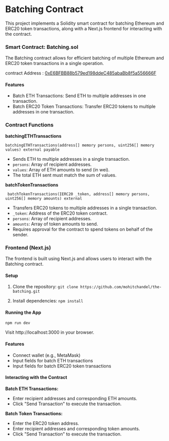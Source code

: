 # Batching Contract

This project implements a Solidity smart contract for batching Ethereum and ERC20 token transactions, along with a Next.js frontend for interacting with the contract.

### Smart Contract: Batching.sol

The Batching contract allows for efficient batching of multiple Ethereum and ERC20 token transactions in a single operation.

contract Address : [0xE6BFBB88b579ed198ddeC485abaBb8f5a556666F](https://sepolia.etherscan.io/address/0xE6BFBB88b579ed198ddeC485abaBb8f5a556666F)

#### Features

- Batch ETH Transactions: Send ETH to multiple addresses in one transaction.
- Batch ERC20 Token Transactions: Transfer ERC20 tokens to multiple addresses in one transaction.

### Contract Functions

**batchingETHTransactions**

```solidity
batchingETHTransactions(address[] memory persons, uint256[] memory values) external payable
```

- Sends ETH to multiple addresses in a single transaction.
- `persons`: Array of recipient addresses.
- `values`: Array of ETH amounts to send (in wei).
- The total ETH sent must match the sum of values.

**batchTokenTransactions**

```solidity
 batchTokenTransactions(IERC20 _token, address[] memory persons, uint256[] memory amounts) external
```

- Transfers ERC20 tokens to multiple addresses in a single transaction.
- `_token`: Address of the ERC20 token contract.
- `persons`: Array of recipient addresses.
- `amounts`: Array of token amounts to send.
- Requires approval for the contract to spend tokens on behalf of the sender.

### Frontend (Next.js)

The frontend is built using Next.js and allows users to interact with the Batching contract.

#### Setup

1. Clone the repository: `git clone https://github.com/mohitchandel/the-batching.git`

2. Install dependencies: `npm install`

#### Running the App

`npm run dev`

Visit http://localhost:3000 in your browser.

#### Features

- Connect wallet (e.g., MetaMask)
- Input fields for batch ETH transactions
- Input fields for batch ERC20 token transactions

#### Interacting with the Contract

**Batch ETH Transactions:**

- Enter recipient addresses and corresponding ETH amounts.
- Click "Send Transaction" to execute the transaction.

**Batch Token Transactions:**

- Enter the ERC20 token address.
- Enter recipient addresses and corresponding token amounts.
- Click "Send Transaction" to execute the transaction.
